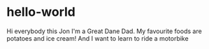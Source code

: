 # hello-world

Hi everybody this Jon I'm a Great Dane Dad.
My favourite foods are potatoes and ice cream!
And I want to learn to ride a motorbike
